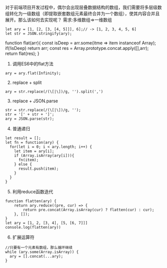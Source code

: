 对于前端项目开发过程中，偶尔会出现层叠数据结构的数组，我们需要将多层级数组转化为一级数组（即提取嵌套数组元素最终合并为一个数组），使其内容合并且展开。那么该如何去实现呢？
需求:多维数组=>一维数组
```
let ary = [1, [2, [3, [4, 5]]], 6];// -> [1, 2, 3, 4, 5, 6]
let str = JSON.stringify(ary);
```
function flat(arr){
  const isDeep = arr.some(itme => item instanceof Array);
  if(!isDeep) return arr;
  const res = Array.prototype.concat.apply([],arr);
  return flat(res);
}

1. 调用ES6中的flat方法
```
ary = ary.flat(Infinity);
```


2. replace + split
```
ary = str.replace(/(\[|\])/g, '').split(',')
```


3. replace + JSON.parse
```
str = str.replace(/(\[|\])/g, '');
str = '[' + str + ']';
ary = JSON.parse(str);
```


4. 普通递归
```
let result = [];
let fn = function(ary) {
  for(let i = 0; i < ary.length; i++) {
    let item = ary[i];
    if (Array.isArray(ary[i])){
      fn(item);
    } else {
      result.push(item);
    }
  }
}
```

5. 利用reduce函数迭代
```
function flatten(ary) {
    return ary.reduce((pre, cur) => {
        return pre.concat(Array.isArray(cur) ? flatten(cur) : cur);
    }, []);
}
let ary = [1, 2, [3, 4], [5, [6, 7]]]
console.log(flatten(ary))
```


6. 扩展运算符
```
//只要有一个元素有数组，那么循环继续
while (ary.some(Array.isArray)) {
  ary = [].concat(...ary);
}
```

